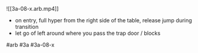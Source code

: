 

![[3a-08-x.arb.mp4]]

* on entry, full hyper from the right side of the table, release jump during transition
* let go of left around where you pass the trap door / blocks

#arb #3a #3a-08-x


